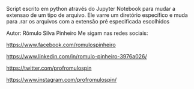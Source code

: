 Script escrito em python através do Jupyter Notebook para mudar a extensao de um tipo de arquivo. Ele varre um diretório específico e muda para .rar 
os arquivos com a extensão pré especificada escolhidos

Autor: Rômulo Silva Pinheiro Me sigam nas redes sociais:

https://www.facebook.com/romulospinheiro

https://www.linkedin.com/in/romulo-pinheiro-3976a026/

https://twitter.com/profromulospin

https://www.instagram.com/profromulospin/
